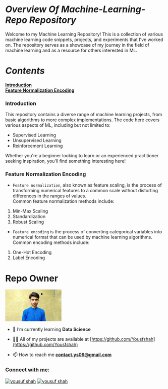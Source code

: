 # ***Overview Of Machine-Learning-Repo Repository***

Welcome to my Machine Learning Repository! This is a collection of various machine learning code snippets, projects, and experiments that I've worked on. The repository serves as a showcase of my journey in the field of machine learning and as a resource for others interested in ML.

# ***Contents***

[**Introduction**](#introduction)\
[**Feature Normalization Encoding**](#feature-normalization-encoding)

### **Introduction**

This repository contains a diverse range of machine learning projects, from basic algorithms to more complex implementations. The code here covers various aspects of ML, including but not limited to:

- Supervised Learning
- Unsupervised Learning
- Reinforcement Learning

Whether you're a beginner looking to learn or an experienced practitioner seeking inspiration, you'll find something interesting here!

### **Feature Normalization Encoding**
- `Feature normalization`, also known as feature scaling, is the process of transforming numerical features to a common scale without distorting differences in the ranges of values.\
Common feature normalization methods include:
1. Min-Max Scaling
2. Standardization
3. Robust Scaling
- `Feature encoding` is the process of converting categorical variables into numerical format that can be used by machine learning algorithms.\
Common encoding methods include:
1. One-Hot Encoding
2. Label Encoding

# Repo Owner

<img  alt="Owner Pic" src="yousuf_shah.jpg" height="100px">

- 🌱 I’m currently learning **Data Science**

- 👨‍💻 All of my projects are available at [https://github.com/Yousfshah](https://github.com/Yousfshah)

- 📫 How to reach me **contact.ys09@gmail.com**

<h3 align="left">Connect with me:</h3>
<p align="left">
<a href="https://www.linkedin.com/in/yousuf-shah-7ba9492b4/" target="blank"><img align="center" src="https://raw.githubusercontent.com/rahuldkjain/github-profile-readme-generator/master/src/images/icons/Social/linked-in-alt.svg" alt="yousuf shah" height="30" width="40" /></a>
<a href="https://www.kaggle.com/yousufshah" target="blank"><img align="center" src="https://raw.githubusercontent.com/rahuldkjain/github-profile-readme-generator/master/src/images/icons/Social/kaggle.svg" alt="yousuf shah" height="30" width="40" /></a>
</p>




